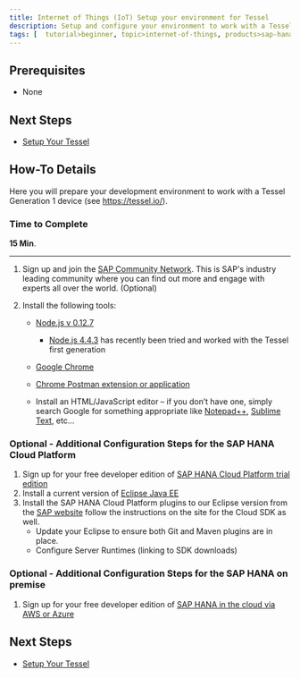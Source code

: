```yaml
---
title: Internet of Things (IoT) Setup your environment for Tessel
description: Setup and configure your environment to work with a Tessel device
tags: [  tutorial>beginner, topic>internet-of-things, products>sap-hana, products>sap-hana-cloud-platform, tutorial>how-to ]
---
```

## Prerequisites  
 - None

## Next Steps
 - [Setup Your Tessel](http://www.sap.com/developer/how-tos/iot-tessel.html) 
 

## How-To Details
Here you will prepare your development environment to work with a Tessel Generation 1 device (see <https://tessel.io/>).

### Time to Complete
**15 Min**.

---

1. Sign up and join the [SAP Community Network](http://scn.sap.com). This is SAP's industry leading community where you can find out more and engage with experts all over the world. (Optional)2. Install the following tools:    - [Node.js v 0.12.7](https://nodejs.org/en/blog/release/v0.12.7/)
    	- [Node.js 4.4.3](https://nodejs.org/en/blog/release/v4.4.3/) has recently been tried and worked with the Tessel first generation    - [Google Chrome](http://www.google.com/chrome/)    - [Chrome Postman extension or application](https://chrome.google.com/webstore/detail/postman-rest-client/fdmmgilgnpjigdojojpjoooidkmcomcm?hl=en)    - Install an HTML/JavaScript editor – if you don’t have one, simply search Google for something appropriate like [Notepad++](https://notepad-plus-plus.org/), [Sublime Text](http://www.sublimetext.com/), etc...
### Optional - Additional Configuration Steps for the SAP HANA Cloud Platform

1. Sign up for your free developer edition of [SAP HANA Cloud Platform trial edition](http://developers.sap.com)
2. Install a current version of [Eclipse Java EE](http://www.eclipse.org/downloads/packages/eclipse-ide-java-ee-developers/keplersr2)
2. Install the SAP HANA Cloud Platform plugins to our Eclipse version from the [SAP website](http://tools.hana.ondemand.com/#cloud) follow the instructions on the site for the Cloud SDK as well.    - Update your Eclipse to ensure both Git and Maven plugins are in place.    - Configure Server Runtimes (linking to SDK downloads) 

### Optional - Additional Configuration Steps for the SAP HANA on premise

1. Sign up for your free developer edition of [SAP HANA in the cloud via AWS or Azure](http://developers.sap.com)


## Next Steps
 - [Setup Your Tessel](http://www.sap.com/developer/how-tos/iot-tessel.html)
